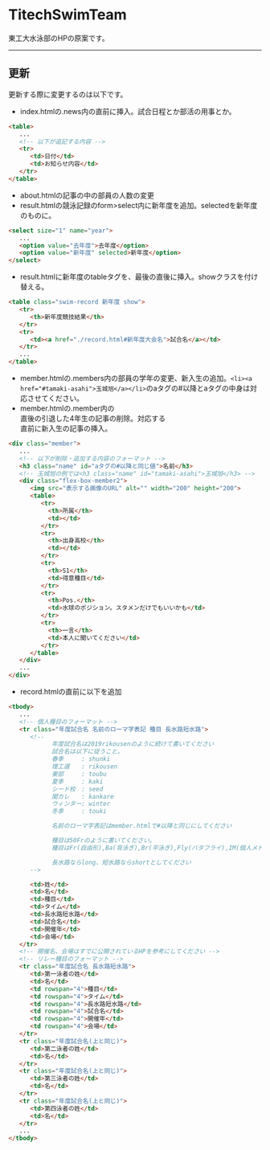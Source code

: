 # TitechSwimTeam

東工大水泳部のHPの原案です。

----
## 更新

更新する際に変更するのは以下です。

* index.htmlの.news内の</table>直前に挿入。試合日程とか部活の用事とか。
```html
<table>
   ...
   <!-- 以下が追記する内容 -->
   <tr>
      <td>日付</td>
      <td>お知らせ内容</td>
   </tr>
</table>
```
* about.htmlの記事の中の部員の人数の変更
* result.htmlの競泳記録のform>select内に新年度を追加。selectedを新年度のものに。
```html
<select size="1" name="year">
   ...
   <option value="去年度">去年度</option>
   <option value="新年度" selected>新年度</option>
</select>
```
* result.htmlに新年度のtableタグを、最後の</table>直後に挿入。showクラスを付け替える。
```html
<table class="swim-record 新年度 show">
   <tr>
      <th>新年度競技結果</th>
   </tr>
   <tr>
      <td><a href="./record.html#新年度大会名">試合名</a></td>
   </tr>
   ...
</table>
```
* member.htmlの.members内の部員の学年の変更、新入生の追加。`<li><a href="#tamaki-asahi">玉城旭</a></li>`のaタグの#以降とaタグの中身は対応させてください。
* member.htmlの.member内の<div class="memvber">直後の引退した4年生の記事の削除。対応する</div>直前に新入生の記事の挿入。
```html
<div class="member">
   ...
   <!-- 以下が削除・追加する内容のフォーマット -->
   <h3 class="name" id="aタグの#以降と同じ値">名前</h3>
   <!-- 玉城旭の例では<h3 class="name" id="tamaki-asahi">玉城旭</h3> -->   
   <div class="flex-box-member2">
      <img src="表示する画像のURL" alt="" width="200" height="200">
      <table>
         <tr>
           <th>所属</th>
           <td></td>
         </tr>
         <tr>
           <th>出身高校</th>
           <td></td>
         </tr>
         <tr>
           <th>S1</th>
           <td>得意種目</td>
         </tr>
         <tr>
           <th>Pos.</th>
           <td>水球のポジション。スタメンだけでもいいかも</td>
         </tr>
         <tr>
           <th>一言</th>
           <td>本人に聞いてください</td>
         </tr>
      </table>
   </div>
   ...
</div>
```
* record.htmlの</tbody>直前に以下を追加
```html
<tbody>
   ...
   <!-- 個人種目のフォーマット -->
   <tr class="年度試合名 名前のローマ字表記 種目 長水路短水路">
      <!-- 
            年度試合名は2019rikousenのように続けて書いてください
            試合名は以下に従うこと。
            春季　　　: shunki
            理工選　　: rikousen
            東部　　　: toubu
            夏季　　　: kaki
            シード校　: seed
            関カレ　　: kankare
            ウィンター: winter
            冬季　　　: touki

            名前のローマ字表記はmember.htmlで#以降と同じにしてください

            種目は50Frのように書いてください。
            種目はFr(自由形),Ba(背泳ぎ),Br(平泳ぎ),Fly(バタフライ),IM(個人メドレー),FR(フリーリレー),MR(メドレーリレー)のいずれか

            長水路ならlong、短水路ならshortとしてください
      -->

      <td>姓</td>
      <td>名</td>
      <td>種目</td>
      <td>タイム</td>
      <td>長水路短水路</td>
      <td>試合名</td>
      <td>開催年</td>
      <td>会場</td>
   </tr>
   <!-- 開催名、会場はすでに公開されているHPを参考にしてください -->
   <!-- リレー種目のフォーマット -->
   <tr class="年度試合名 長水路短水路">
      <td>第一泳者の姓</td>
      <td>名</td>
      <td rowspan="4">種目</td>
      <td rowspan="4">タイム</td>
      <td rowspan="4">長水路短水路</td>
      <td rowspan="4">試合名</td>
      <td rowspan="4">開催年</td>
      <td rowspan="4">会場</td>
   </tr>
   <tr class="年度試合名(上と同じ)">
      <td>第二泳者の姓</td>
      <td>名</td>
   </tr>
   <tr class="年度試合名(上と同じ)">
      <td>第三泳者の姓</td>
      <td>名</td>
   </tr>
   <tr class="年度試合名(上と同じ)">
      <td>第四泳者の姓</td>
      <td>名</td>
   </tr>
   ...
</tbody>
```
